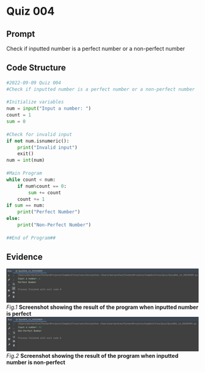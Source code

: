 # Quiz 004

## Prompt
Check if inputted number is a perfect number or a non-perfect number

## Code Structure 
```.py
#2022-09-09 Quiz 004
#Check if inputted number is a perfect number or a non-perfect number

#Initialize variables
num = input("Input a number: ")
count = 1
sum = 0

#Check for invalid input
if not num.isnumeric():
    print("Invalid input")
    exit()
num = int(num)

#Main Program
while count < num:
    if num%count == 0:
        sum += count
    count += 1
if sum == num:
    print("Perfect Number")
else:
    print("Non-Perfect Number")

##End of Program##
```

## Evidence
![](Quiz004_EvidenceA.jpg)
*Fig.1* **Screenshot showing the result of the program when inputted number is perfect**
![](Quiz004_EvidenceB.jpg)
*Fig.2* **Screenshot showing the result of the program when inputted number is non-perfect**
